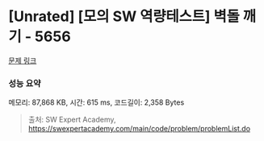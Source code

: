 # [Unrated] [모의 SW 역량테스트] 벽돌 깨기 - 5656 

[문제 링크](https://swexpertacademy.com/main/code/problem/problemDetail.do?contestProbId=AWXRQm6qfL0DFAUo) 

### 성능 요약

메모리: 87,868 KB, 시간: 615 ms, 코드길이: 2,358 Bytes



> 출처: SW Expert Academy, https://swexpertacademy.com/main/code/problem/problemList.do